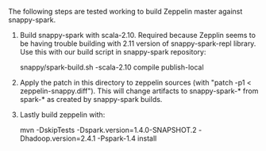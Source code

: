 The following steps are tested working to build Zeppelin master against snappy-spark.

1. Build snappy-spark with scala-2.10. Required because Zepplin seems to be having trouble building with 2.11 version of snappy-spark-repl library. Use this with our build script in snappy-spark repository:

    snappy/spark-build.sh -scala-2.10 compile publish-local

2. Apply the patch in this directory to zeppelin sources (with "patch -p1 < zeppelin-snappy.diff").  This will change artifacts to snappy-spark-* from spark-* as created by snappy-spark builds.

3. Lastly build zeppelin with:

    mvn -DskipTests -Dspark.version=1.4.0-SNAPSHOT.2 -Dhadoop.version=2.4.1 -Pspark-1.4 install


